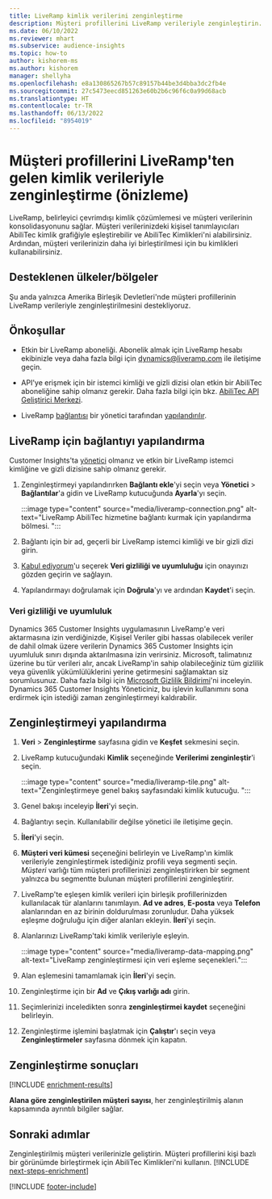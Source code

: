 ```yaml
---
title: LiveRamp kimlik verilerini zenginleştirme
description: Müşteri profillerini LiveRamp verileriyle zenginleştirin.
ms.date: 06/10/2022
ms.reviewer: mhart
ms.subservice: audience-insights
ms.topic: how-to
author: kishorem-ms
ms.author: kishorem
manager: shellyha
ms.openlocfilehash: e8a130865267b57c89157b44be3d4bba3dc2fb4e
ms.sourcegitcommit: 27c5473eecd851263e60b2b6c96f6c0a99d68acb
ms.translationtype: HT
ms.contentlocale: tr-TR
ms.lasthandoff: 06/13/2022
ms.locfileid: "8954019"
---
```

# <a name="enrich-customer-profiles-with-identity-data-from-liveramp-preview"></a>Müşteri profillerini LiveRamp'ten gelen kimlik verileriyle zenginleştirme (önizleme)

LiveRamp, belirleyici çevrimdışı kimlik çözümlemesi ve müşteri verilerinin konsolidasyonunu sağlar. Müşteri verilerinizdeki kişisel tanımlayıcıları AbiliTec kimlik grafiğiyle eşleştirebilir ve AbiliTec Kimlikleri'ni alabilirsiniz. Ardından, müşteri verilerinizin daha iyi birleştirilmesi için bu kimlikleri kullanabilirsiniz.

## <a name="supported-countriesregions"></a>Desteklenen ülkeler/bölgeler

Şu anda yalnızca Amerika Birleşik Devletleri'nde müşteri profillerinin LiveRamp verileriyle zenginleştirilmesini destekliyoruz.

## <a name="prerequisites"></a>Önkoşullar

- Etkin bir LiveRamp aboneliği. Abonelik almak için LiveRamp hesabı ekibinizle veya daha fazla bilgi için [dynamics@liveramp.com](mailto:dynamics@liveramp.com) ile iletişime geçin.

- API'ye erişmek için bir istemci kimliği ve gizli dizisi olan etkin bir AbiliTec aboneliğine sahip olmanız gerekir. Daha fazla bilgi için bkz. [AbiliTec API Geliştirici Merkezi](https://developers.liveramp.com/abilitec-api/).

- LiveRamp [bağlantısı](connections.md) bir yönetici tarafından [yapılandırılır](#configure-the-connection-for-liveramp).

## <a name="configure-the-connection-for-liveramp"></a>LiveRamp için bağlantıyı yapılandırma

Customer Insights'ta [yönetici](permissions.md#admin) olmanız ve etkin bir LiveRamp istemci kimliğine ve gizli dizisine sahip olmanız gerekir.

1. Zenginleştirmeyi yapılandırırken **Bağlantı ekle**'yi seçin veya **Yönetici** > **Bağlantılar**'a gidin ve LiveRamp kutucuğunda **Ayarla**'yı seçin.

   :::image type="content" source="media/liveramp-connection.png" alt-text="LiveRamp AbiliTec hizmetine bağlantı kurmak için yapılandırma bölmesi. ":::

1. Bağlantı için bir ad, geçerli bir LiveRamp istemci kimliği ve bir gizli dizi girin.

1. [Kabul ediyorum](#data-privacy-and-compliance)'u seçerek **Veri gizliliği ve uyumluluğu** için onayınızı gözden geçirin ve sağlayın.

1. Yapılandırmayı doğrulamak için **Doğrula**'yı ve ardından **Kaydet**'i seçin.

### <a name="data-privacy-and-compliance"></a>Veri gizliliği ve uyumluluk

Dynamics 365 Customer Insights uygulamasının LiveRamp'e veri aktarmasına izin verdiğinizde, Kişisel Veriler gibi hassas olabilecek veriler de dahil olmak üzere verilerin Dynamics 365 Customer Insights için uyumluluk sınırı dışında aktarılmasına izin verirsiniz. Microsoft, talimatınız üzerine bu tür verileri alır, ancak LiveRamp'in sahip olabileceğiniz tüm gizlilik veya güvenlik yükümlülüklerini yerine getirmesini sağlamaktan siz sorumlusunuz. Daha fazla bilgi için [Microsoft Gizlilik Bildirimi](https://go.microsoft.com/fwlink/?linkid=396732)'ni inceleyin. Dynamics 365 Customer Insights Yöneticiniz, bu işlevin kullanımını sona erdirmek için istediği zaman zenginleştirmeyi kaldırabilir.

## <a name="configure-the-enrichment"></a>Zenginleştirmeyi yapılandırma

1. **Veri** > **Zenginleştirme** sayfasına gidin ve **Keşfet** sekmesini seçin.

1. LiveRamp kutucuğundaki **Kimlik** seçeneğinde **Verilerimi zenginleştir**'i seçin.

   :::image type="content" source="media/liveramp-tile.png" alt-text="Zenginleştirmeye genel bakış sayfasındaki kimlik kutucuğu. ":::

1. Genel bakışı inceleyip **İleri**'yi seçin.

1. Bağlantıyı seçin. Kullanılabilir değilse yönetici ile iletişime geçin.

1. **İleri**'yi seçin.

1. **Müşteri veri kümesi** seçeneğini belirleyin ve LiveRamp'ın kimlik verileriyle zenginleştirmek istediğiniz profili veya segmenti seçin. *Müşteri* varlığı tüm müşteri profillerinizi zenginleştirirken bir segment yalnızca bu segmentte bulunan müşteri profillerini zenginleştirir.

1. LiveRamp'te eşleşen kimlik verileri için birleşik profillerinizden kullanılacak tür alanlarını tanımlayın. **Ad ve adres**, **E-posta** veya **Telefon** alanlarından en az birinin doldurulması zorunludur. Daha yüksek eşleşme doğruluğu için diğer alanları ekleyin. **İleri**'yi seçin.

1. Alanlarınızı LiveRamp'taki kimlik verileriyle eşleyin.

   :::image type="content" source="media/liveramp-data-mapping.png" alt-text="LiveRamp zenginleştirmesi için veri eşleme seçenekleri.":::

1. Alan eşlemesini tamamlamak için **İleri**'yi seçin.

1. Zenginleştirme için bir **Ad** ve **Çıkış varlığı adı** girin.

1. Seçimlerinizi inceledikten sonra **zenginleştirmei kaydet** seçeneğini belirleyin.

1. Zenginleştirme işlemini başlatmak için **Çalıştır**'ı seçin veya **Zenginleştirmeler** sayfasına dönmek için kapatın.

## <a name="enrichment-results"></a>Zenginleştirme sonuçları

[!INCLUDE [enrichment-results](includes/enrichment-results.md)]

**Alana göre zenginleştirilen müşteri sayısı**, her zenginleştirilmiş alanın kapsamında ayrıntılı bilgiler sağlar.

## <a name="next-steps"></a>Sonraki adımlar

Zenginleştirilmiş müşteri verilerinizle geliştirin. Müşteri profillerini kişi bazlı bir görünümde birleştirmek için AbiliTec Kimlikleri'ni kullanın.
[!INCLUDE [next-steps-enrichment](includes/next-steps-enrichment.md)]

[!INCLUDE [footer-include](includes/footer-banner.md)]
